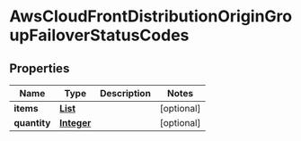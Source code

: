 

# AwsCloudFrontDistributionOriginGroupFailoverStatusCodes


## Properties

| Name | Type | Description | Notes |
|------------ | ------------- | ------------- | -------------|
|**items** | [**List**](List.md) |  |  [optional] |
|**quantity** | [**Integer**](Integer.md) |  |  [optional] |



